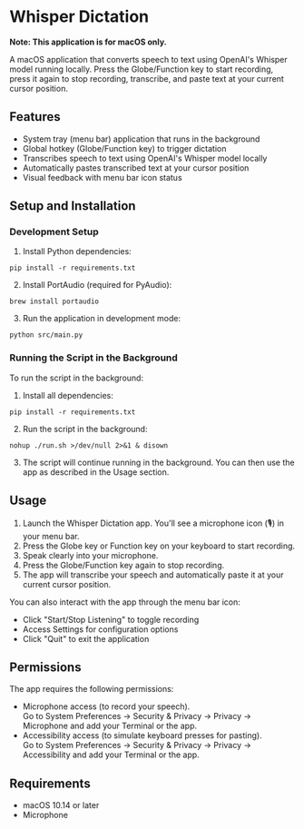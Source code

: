 # Whisper Dictation

**Note: This application is for macOS only.**

A macOS application that converts speech to text using OpenAI's Whisper model running locally. Press the Globe/Function key to start recording, press it again to stop recording, transcribe, and paste text at your current cursor position.

## Features

- System tray (menu bar) application that runs in the background
- Global hotkey (Globe/Function key) to trigger dictation
- Transcribes speech to text using OpenAI's Whisper model locally
- Automatically pastes transcribed text at your cursor position
- Visual feedback with menu bar icon status

## Setup and Installation

### Development Setup

1. Install Python dependencies:
```
pip install -r requirements.txt
```

2. Install PortAudio (required for PyAudio):
```
brew install portaudio
```

3. Run the application in development mode:
```
python src/main.py
```

### Running the Script in the Background

To run the script in the background:

1. Install all dependencies:
```
pip install -r requirements.txt
```

2. Run the script in the background:
```
nohup ./run.sh >/dev/null 2>&1 & disown
```

3. The script will continue running in the background. You can then use the app as described in the Usage section.

## Usage

1. Launch the Whisper Dictation app. You'll see a microphone icon (🎙️) in your menu bar.
2. Press the Globe key or Function key on your keyboard to start recording.
3. Speak clearly into your microphone.
4. Press the Globe/Function key again to stop recording.
5. The app will transcribe your speech and automatically paste it at your current cursor position.

You can also interact with the app through the menu bar icon:
- Click "Start/Stop Listening" to toggle recording
- Access Settings for configuration options
- Click "Quit" to exit the application

## Permissions

The app requires the following permissions:
- Microphone access (to record your speech).  
  Go to System Preferences → Security & Privacy → Privacy → Microphone and add your Terminal or the app.
- Accessibility access (to simulate keyboard presses for pasting).  
  Go to System Preferences → Security & Privacy → Privacy → Accessibility and add your Terminal or the app.

## Requirements

- macOS 10.14 or later
- Microphone